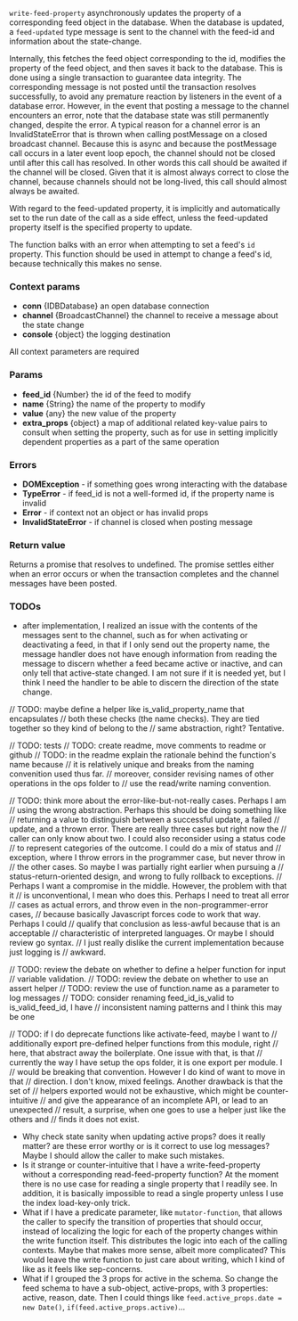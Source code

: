 `write-feed-property` asynchronously updates the property of a corresponding feed object in the database. When the database is updated, a `feed-updated` type message is sent to the channel with the feed-id and information about the state-change.

Internally, this fetches the feed object corresponding to the id, modifies the property of the feed object, and then saves it back to the database. This is done using a single transaction to guarantee data integrity. The corresponding message is not posted until the transaction resolves successfully, to avoid any premature reaction by listeners in the event of a database error. However, in the event that posting a message to the channel encounters an error, note that the database state was still permanently changed, despite the error. A typical reason for a channel error is an InvalidStateError that is thrown when calling postMessage on a closed broadcast channel. Because this is async and because the postMessage call occurs in a later event loop epoch, the channel should not be closed until after this call has resolved. In other words this call should be awaited if the channel will be closed. Given that it is almost always correct to close the channel, because channels should not be long-lived, this call should almost always be awaited.

With regard to the feed-updated property, it is implicitly and automatically set to the run date of the call as a side effect, unless the feed-updated property itself is the specified property to update.

The function balks with an error when attempting to set a feed's `id` property. This function should be used in attempt to change a feed's id, because technically this makes no sense.

### Context params
* **conn** {IDBDatabase} an open database connection
* **channel** {BroadcastChannel} the channel to receive a message about the state change
* **console** {object} the logging destination

All context parameters are required

### Params
* **feed_id** {Number} the id of the feed to modify
* **name** {String} the name of the property to modify
* **value** {any} the new value of the property
* **extra_props** {object} a map of additional related key-value pairs to consult when setting the property, such as for use in setting implicitly dependent properties as a part of the same operation

### Errors
* **DOMException** - if something goes wrong interacting with the database
* **TypeError** - if feed_id is not a well-formed id, if the property name is invalid
* **Error** - if context not an object or has invalid props
* **InvalidStateError** - if channel is closed when posting message

### Return value
Returns a promise that resolves to undefined. The promise settles either when an error occurs or when the transaction completes and the channel messages have been posted.

### TODOs
* after implementation, I realized an issue with the contents of the messages sent to the channel, such as for when activating or deactivating a feed, in that if I only send out the property name, the message handler does not have enough information from reading the message to discern whether a feed became active or inactive, and can only tell that active-state changed. I am not sure if it is needed yet, but I think I need the handler to be able to discern the direction of the state change.

// TODO: maybe define a helper like is_valid_property_name that encapsulates
// both these checks (the name checks). They are tied together so they kind of belong to the
// same abstraction, right? Tentative.


// TODO: tests
// TODO: create readme, move comments to readme or github
// TODO: in the readme explain the rationale behind the function's name because
// it is relatively unique and breaks from the naming convenition used thus far.
// moreover, consider revising names of other operations in the ops folder to
// use the read/write naming convention.

// TODO: think more about the error-like-but-not-really cases. Perhaps I am
// using the wrong abstraction. Perhaps this should be doing something like
// returning a value to distinguish between a successful update, a failed
// update, and a thrown error. There are really three cases but right now the
// caller can only know about two. I could also reconsider using a status code
// to represent categories of the outcome. I could do a mix of status and
// exception, where I throw errors in the programmer case, but never throw in
// the other cases. So maybe I was partially right earlier when pursuing a
// status-return-oriented design, and wrong to fully rollback to exceptions.
// Perhaps I want a compromise in the middle. However, the problem with that it
// is unconventional, I mean who does this. Perhaps I need to treat all error
// cases as actual errors, and throw even in the non-programmer-error cases,
// because basically Javascript forces code to work that way. Perhaps I could
// qualify that conclusion as less-awful because that is an acceptable
// characteristic of interpreted languages. Or maybe I should review go syntax.
// I just really dislike the current implementation because just logging is
// awkward.

// TODO: review the debate on whether to define a helper function for input
// variable validation.
// TODO: review the debate on whether to use an assert helper
// TODO: review the use of function.name as a parameter to log messages
// TODO: consider renaming feed_id_is_valid to is_valid_feed_id, I have
// inconsistent naming patterns and I think this may be one

// TODO: if I do deprecate functions like activate-feed, maybe I want to
// additionally export pre-defined helper functions from this module, right
// here, that abstract away the boilerplate. One issue with that, is that
// currently the way I have setup the ops folder, it is one export per module. I
// would be breaking that convention. However I do kind of want to move in that
// direction. I don't know, mixed feelings. Another drawback is that the set of
// helpers exported would not be exhaustive, which might be counter-intuitive
// and give the appearance of an incomplete API, or lead to an unexpected
// result, a surprise, when one goes to use a helper just like the others and
// finds it does not exist.

* Why check state sanity when updating active props? does it really matter? are these error worthy or is it correct to use log messages? Maybe I should allow the caller to make such mistakes.
* Is it strange or counter-intuitive that I have a write-feed-property without a corresponding read-feed-property function? At the moment there is no use case for reading a single property that I readily see. In addition, it is basically impossible to read a single property unless I use the index load-key-only trick.
* What if I have a predicate parameter, like `mutator-function`, that allows the caller to specify the transition of properties that should occur, instead of localizing the logic for each of the property changes within the write function itself. This distributes the logic into each of the calling contexts. Maybe that makes more sense, albeit more complicated? This would leave the write function to just care about writing, which I kind of like as it feels like sep-concerns.
* What if I grouped the 3 props for active in the schema. So change the feed schema to have a sub-object, active-props, with 3 properties: active, reason, date. Then I could things like `feed.active_props.date = new Date()`, `if(feed.active_props.active)`...
